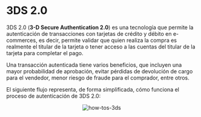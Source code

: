 # 3DS 2.0

3DS 2.0 (**3-D Secure Authentication 2.0**) es una tecnología que permite la autenticación de transacciones con tarjetas de crédito y débito en e-commerces, es decir, permite validar que quien realiza la compra es realmente el titular de la tarjeta o tener acceso a las cuentas del titular de la tarjeta para completar el pago.

Una transacción autenticada tiene varios beneficios, que incluyen una mayor probabilidad de aprobación, evitar pérdidas de devolución de cargo para el vendedor, menor riesgo de fraude para el comprador, entre otros.

El siguiente flujo representa, de forma simplificada, cómo funciona el proceso de autenticación de 3DS 2.0:

<center>

![how-tos-3ds](how-tos/improve-approval-3ds-es.png)

</center>
